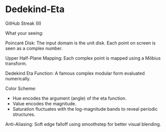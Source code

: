 # Dedekind-Eta

GitHub Streak (II)

What your seeing:

Poincaré Disk:
The input domain is the unit disk. 
Each point on screen is seen as a complex number.

Upper Half-Plane Mapping:
Each complex point is mapped using a Möbius transform.

Dedekind Eta Function:
A famous complex modular form evaluated numerically.

Color Scheme:
- Hue encodes the argument (angle) of the eta function.
- Value encodes the magnitude.
- Saturation fluctuates with the log-magnitude bands to reveal periodic structures.

Anti-Aliasing:
Soft edge falloff using smoothstep for better visual blending.
